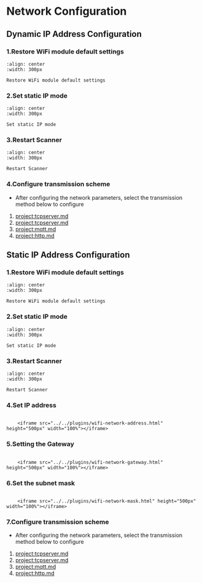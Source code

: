 # Network Configuration

## Dynamic IP Address Configuration

### 1.Restore WiFi module default settings

```{figure} ../../media/AT2BRESTORE.png
:align: center
:width: 300px

Restore WiFi module default settings
```

### 2.Set static IP mode

```{figure} ../../media/AT2BDHCP3D1.png
:align: center
:width: 300px

Set static IP mode
```


### 3.Restart Scanner

```{figure} ../../media/24POWER23OFF.png
:align: center
:width: 300px

Restart Scanner
```

### 4.Configure transmission scheme
- After configuring the network parameters, select the transmission method below to configure
1. <project:tcpserver.md>
2. <project:tcpserver.md>
3. <project:mqtt.md>
4. <project:http.md>



## Static IP Address Configuration

### 1.Restore WiFi module default settings

```{figure} ../../media/AT2BRESTORE.png
:align: center
:width: 300px

Restore WiFi module default settings
```

### 2.Set static IP mode

```{figure} ../../media/AT2BDHCP3D0.png
:align: center
:width: 300px

Set static IP mode
```


### 3.Restart Scanner

```{figure} ../../media/24POWER23OFF.png
:align: center
:width: 300px

Restart Scanner
```


### 4.Set IP address

```{raw} html

    <iframe src="../../plugins/wifi-network-address.html" height="500px" width="100%"></iframe>

```
### 5.Setting the Gateway

```{raw} html

    <iframe src="../../plugins/wifi-network-gateway.html" height="500px" width="100%"></iframe>

```
### 6.Set the subnet mask

```{raw} html

    <iframe src="../../plugins/wifi-network-mask.html" height="500px" width="100%"></iframe>

```

### 7.Configure transmission scheme
- After configuring the network parameters, select the transmission method below to configure
1. <project:tcpserver.md>
2. <project:tcpserver.md>
3. <project:mqtt.md>
4. <project:http.md>